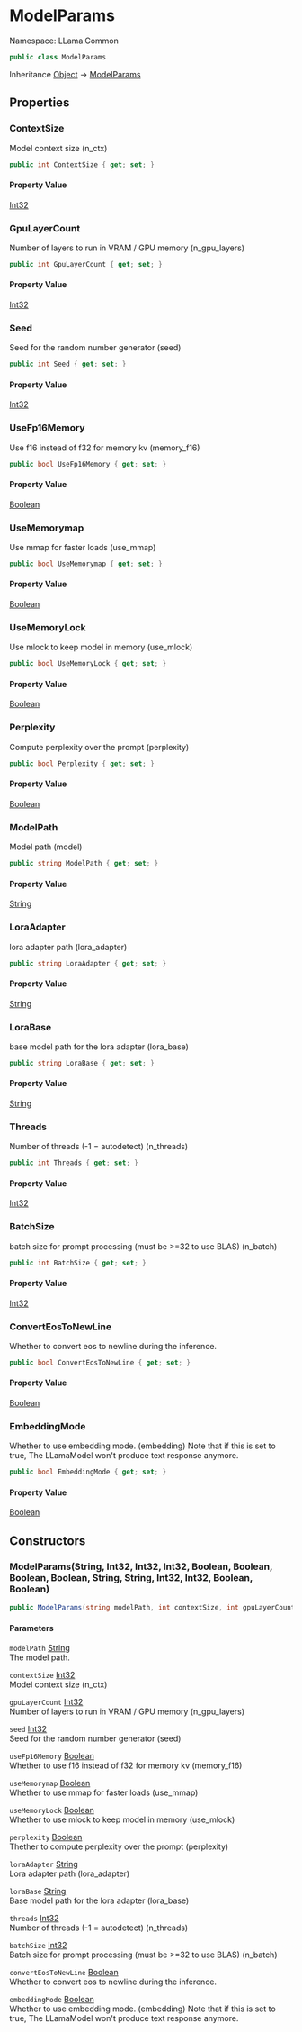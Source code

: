 # ModelParams

Namespace: LLama.Common

```csharp
public class ModelParams
```

Inheritance [Object](https://docs.microsoft.com/en-us/dotnet/api/system.object) → [ModelParams](./llama.common.modelparams.md)

## Properties

### **ContextSize**

Model context size (n_ctx)

```csharp
public int ContextSize { get; set; }
```

#### Property Value

[Int32](https://docs.microsoft.com/en-us/dotnet/api/system.int32)<br>

### **GpuLayerCount**

Number of layers to run in VRAM / GPU memory (n_gpu_layers)

```csharp
public int GpuLayerCount { get; set; }
```

#### Property Value

[Int32](https://docs.microsoft.com/en-us/dotnet/api/system.int32)<br>

### **Seed**

Seed for the random number generator (seed)

```csharp
public int Seed { get; set; }
```

#### Property Value

[Int32](https://docs.microsoft.com/en-us/dotnet/api/system.int32)<br>

### **UseFp16Memory**

Use f16 instead of f32 for memory kv (memory_f16)

```csharp
public bool UseFp16Memory { get; set; }
```

#### Property Value

[Boolean](https://docs.microsoft.com/en-us/dotnet/api/system.boolean)<br>

### **UseMemorymap**

Use mmap for faster loads (use_mmap)

```csharp
public bool UseMemorymap { get; set; }
```

#### Property Value

[Boolean](https://docs.microsoft.com/en-us/dotnet/api/system.boolean)<br>

### **UseMemoryLock**

Use mlock to keep model in memory (use_mlock)

```csharp
public bool UseMemoryLock { get; set; }
```

#### Property Value

[Boolean](https://docs.microsoft.com/en-us/dotnet/api/system.boolean)<br>

### **Perplexity**

Compute perplexity over the prompt (perplexity)

```csharp
public bool Perplexity { get; set; }
```

#### Property Value

[Boolean](https://docs.microsoft.com/en-us/dotnet/api/system.boolean)<br>

### **ModelPath**

Model path (model)

```csharp
public string ModelPath { get; set; }
```

#### Property Value

[String](https://docs.microsoft.com/en-us/dotnet/api/system.string)<br>

### **LoraAdapter**

lora adapter path (lora_adapter)

```csharp
public string LoraAdapter { get; set; }
```

#### Property Value

[String](https://docs.microsoft.com/en-us/dotnet/api/system.string)<br>

### **LoraBase**

base model path for the lora adapter (lora_base)

```csharp
public string LoraBase { get; set; }
```

#### Property Value

[String](https://docs.microsoft.com/en-us/dotnet/api/system.string)<br>

### **Threads**

Number of threads (-1 = autodetect) (n_threads)

```csharp
public int Threads { get; set; }
```

#### Property Value

[Int32](https://docs.microsoft.com/en-us/dotnet/api/system.int32)<br>

### **BatchSize**

batch size for prompt processing (must be &gt;=32 to use BLAS) (n_batch)

```csharp
public int BatchSize { get; set; }
```

#### Property Value

[Int32](https://docs.microsoft.com/en-us/dotnet/api/system.int32)<br>

### **ConvertEosToNewLine**

Whether to convert eos to newline during the inference.

```csharp
public bool ConvertEosToNewLine { get; set; }
```

#### Property Value

[Boolean](https://docs.microsoft.com/en-us/dotnet/api/system.boolean)<br>

### **EmbeddingMode**

Whether to use embedding mode. (embedding) Note that if this is set to true, 
 The LLamaModel won't produce text response anymore.

```csharp
public bool EmbeddingMode { get; set; }
```

#### Property Value

[Boolean](https://docs.microsoft.com/en-us/dotnet/api/system.boolean)<br>

## Constructors

### **ModelParams(String, Int32, Int32, Int32, Boolean, Boolean, Boolean, Boolean, String, String, Int32, Int32, Boolean, Boolean)**



```csharp
public ModelParams(string modelPath, int contextSize, int gpuLayerCount, int seed, bool useFp16Memory, bool useMemorymap, bool useMemoryLock, bool perplexity, string loraAdapter, string loraBase, int threads, int batchSize, bool convertEosToNewLine, bool embeddingMode)
```

#### Parameters

`modelPath` [String](https://docs.microsoft.com/en-us/dotnet/api/system.string)<br>
The model path.

`contextSize` [Int32](https://docs.microsoft.com/en-us/dotnet/api/system.int32)<br>
Model context size (n_ctx)

`gpuLayerCount` [Int32](https://docs.microsoft.com/en-us/dotnet/api/system.int32)<br>
Number of layers to run in VRAM / GPU memory (n_gpu_layers)

`seed` [Int32](https://docs.microsoft.com/en-us/dotnet/api/system.int32)<br>
Seed for the random number generator (seed)

`useFp16Memory` [Boolean](https://docs.microsoft.com/en-us/dotnet/api/system.boolean)<br>
Whether to use f16 instead of f32 for memory kv (memory_f16)

`useMemorymap` [Boolean](https://docs.microsoft.com/en-us/dotnet/api/system.boolean)<br>
Whether to use mmap for faster loads (use_mmap)

`useMemoryLock` [Boolean](https://docs.microsoft.com/en-us/dotnet/api/system.boolean)<br>
Whether to use mlock to keep model in memory (use_mlock)

`perplexity` [Boolean](https://docs.microsoft.com/en-us/dotnet/api/system.boolean)<br>
Thether to compute perplexity over the prompt (perplexity)

`loraAdapter` [String](https://docs.microsoft.com/en-us/dotnet/api/system.string)<br>
Lora adapter path (lora_adapter)

`loraBase` [String](https://docs.microsoft.com/en-us/dotnet/api/system.string)<br>
Base model path for the lora adapter (lora_base)

`threads` [Int32](https://docs.microsoft.com/en-us/dotnet/api/system.int32)<br>
Number of threads (-1 = autodetect) (n_threads)

`batchSize` [Int32](https://docs.microsoft.com/en-us/dotnet/api/system.int32)<br>
Batch size for prompt processing (must be &gt;=32 to use BLAS) (n_batch)

`convertEosToNewLine` [Boolean](https://docs.microsoft.com/en-us/dotnet/api/system.boolean)<br>
Whether to convert eos to newline during the inference.

`embeddingMode` [Boolean](https://docs.microsoft.com/en-us/dotnet/api/system.boolean)<br>
Whether to use embedding mode. (embedding) Note that if this is set to true, The LLamaModel won't produce text response anymore.
